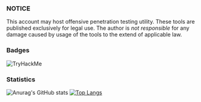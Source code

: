 ### NOTICE

This account may host offensive penetration testing utility.
These tools are published exclusively for legal use.
The author is *not responsible* for any damage caused by usage of the tools to the extend of applicable law.

### Badges

<img src="https://tryhackme-badges.s3.amazonaws.com/B1TC0R3.png" alt="TryHackMe">

### Statistics

![Anurag's GitHub stats](https://github-readme-stats.vercel.app/api?username=B1TC0R3&show_icons=true&theme=great-gatsby)
[![Top Langs](https://github-readme-stats.vercel.app/api/top-langs/?username=B1TC0R3&exclude_repo=dotfiles,WSem&layout=donut&&theme=great-gatsby)](https://github.com/anuraghazra/github-readme-stats)
